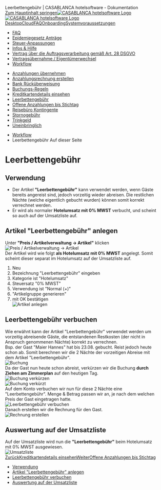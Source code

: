Leerbettengebühr | CASABLANCA hotelsoftware - Dokumentation  
[Zum Hauptinhalt springen](https://docs.casablanca.at/faq/workflow/empty_bed_fee/#__docusaurus_skipToContent_fallback)[![CASABLANCA hotelsoftware Logo](https://docs.casablanca.at/img/logo.png) ![CASABLANCA hotelsoftware Logo](https://docs.casablanca.at/img/Casablanca_LOGO_2022_neg.png)](https://docs.casablanca.at/) [Desktop](https://docs.casablanca.at/desktop/desktop/)[Cloud](https://docs.casablanca.at/cloud/cloud_systems/)[FAQ](https://docs.casablanca.at/faq)[Onboarding](https://docs.casablanca.at/onboarding/fiscalization)[Systemvoraussetzungen](https://docs.casablanca.at/system_requirements)  
* [FAQ](https://docs.casablanca.at/faq/)
* [Epidemiegesetz Anträge](https://docs.casablanca.at/faq/epidemic_law/)
* [Steuer-Anpassungen](https://docs.casablanca.at/faq/change_of_taxes/)
* [Infos & Hilfe](https://docs.casablanca.at/faq/info_help/block_vacancies)
* [Vertrag über die Auftragsverarbeitung gemäß Art. 28 DSGVO](https://docs.casablanca.at/faq/dsgvo/)
* [Vertragsübernahme / Eigentümerwechsel](https://docs.casablanca.at/faq/customer_change/)
* [Workflow](https://docs.casablanca.at/faq/workflow/)
+ [Anzahlungen übernehmen](https://docs.casablanca.at/faq/workflow/park_prepayment)
+ [Anzahlungsrechnung erstellen](https://docs.casablanca.at/faq/workflow/prepayment_invoice)
+ [Bank Rücküberweisung](https://docs.casablanca.at/faq/workflow/payback)
+ [Buchungs-Regeln](https://docs.casablanca.at/faq/workflow/booking_rules)
+ [Kreditkartendetails einsehen](https://docs.casablanca.at/faq/workflow/view_credit_card_details)
+ [Leerbettengebühr](https://docs.casablanca.at/faq/workflow/empty_bed_fee)
+ [Offene Anzahlungen bis Stichtag](https://docs.casablanca.at/faq/workflow/open_deposits)
+ [Reisebüro Kontingente](https://docs.casablanca.at/faq/workflow/travel_agency_contingents)
+ [Stornogebühr](https://docs.casablanca.at/faq/workflow/cancellation_fee)
+ [Trinkgeld](https://docs.casablanca.at/faq/workflow/tip)
+ [Uneinbringlich](https://docs.casablanca.at/faq/workflow/irrecoverable)  
* [Workflow](https://docs.casablanca.at/faq/workflow/)
* Leerbettengebühr
Auf dieser Seite

# Leerbettengebühr  
## Verwendung[](https://docs.casablanca.at/faq/workflow/empty_bed_fee/#verwendung "Direkter Link zu Verwendung")  
* Der Artikel **"Leerbettengebühr"** kann verwendet werden, wenn Gäste bereits angereist sind, jedoch vorzeitig wieder abreisen. Die restlichen Nächte (welche eigentlich gebucht wurden) können somit korrekt verrechnet werden.
* Er wird als normaler **Hotelumsatz mit 0% MWST** verbucht, und scheint so auch auf der Umsatzliste auf.

## Artikel "Leerbettengebühr" anlegen[](https://docs.casablanca.at/faq/workflow/empty_bed_fee/#artikel-leerbettengebühr-anlegen "Direkter Link zu Artikel \"Leerbettengebühr\" anlegen")  
Unter **"Preis / Artikelverwaltung -> Artikel"** klicken  
![Preis / Artikelverwaltung -&gt; Artikel](https://docs.casablanca.at/assets/images/job_base_data-53e8f4869b8d61f60da13769e5845387.png "Preis / Artikelverwaltung -> Artikel")  
Der Artikel wird wie folgt **als Hotelumsatz mit 0% MWST** angelegt.
Somit scheint dieser separat im Hotelumsatz auf der Umsatzliste auf.  
1. Neu
2. Bezeichnung "Leerbettengebühr" eingeben
3. Kategorie ist "Hotelumsatz"
4. Steuersatz "0% MWST"
5. Verwendung ist "Normal (+)"
6. "Artikelgruppe generieren"
7. mit OK bestätigen  
![Artikel anlegen](https://docs.casablanca.at/assets/images/insert_job-93318b2ded07dc3f5b51f4a36531109d.png "Artikel anlegen")

## Leerbettengebühr verbuchen[](https://docs.casablanca.at/faq/workflow/empty_bed_fee/#leerbettengebühr-verbuchen "Direkter Link zu Leerbettengebühr verbuchen")  
Wie erwähnt kann der Artikel "Leerbettengebühr" verwendet werden um vorzeitig abreisende Gäste, die entstandenen Restkosten (der nicht in Anspruch genommenen Nächte) korrekt zu verrechnen.  
Bsp. der Gast "Maier Hannes" hat bis 23.08. gebucht. Reist jedoch heute schon ab. Somit berechnen wir die 2 Nächte der vorzeitigen Abreise mit dem Artikel "Leerbettengebühr".  
![Buchung](https://docs.casablanca.at/assets/images/booking-aada99c50166334875fa0f4eb4df55f7.png "Buchung")  
Da der Gast nun heute schon abreist, verkürzen wir die Buchung **durch Ziehen am Zimmerplan** auf den heutigen Tag.  
![Buchung verkürzen](https://docs.casablanca.at/assets/images/booking3-1325b1370b738fd0cade3f9fa7aafaf9.png "Buchung verkürzen")  
![Buchung verkürzt](https://docs.casablanca.at/assets/images/booking2-88c4123843311a4005fa2fa1fbcc2c2e.png "Buchung verkürzt")  
Auf dem Konto verbuchen wir nun für diese 2 Nächte eine "Leerbettengebühr". Menge & Betrag passen wir an, je nach dem welchen Preis der Gast eingetragen hatte.  
![Leerbettengebühr verbuchen](https://docs.casablanca.at/assets/images/book_job-e1203f7722fd2a982b824d3ee0fb73b5.png "Leerbettengebühr verbuchen")  
Danach erstellen wir die Rechnung für den Gast.  
![Rechnung erstellen](https://docs.casablanca.at/assets/images/invoice-4c20e36644d5fb063d8d56c964ee82bc.png "Rechnung erstellen")

## Auswertung auf der Umsatzliste[](https://docs.casablanca.at/faq/workflow/empty_bed_fee/#auswertung-auf-der-umsatzliste "Direkter Link zu Auswertung auf der Umsatzliste")  
Auf der Umsatzliste wird nun die **"Leerbettengebühr"** beim Hotelumsatz mit 0% MWST ausgewiesen.  
![Umsatzliste](https://docs.casablanca.at/assets/images/sales_list-5d468d6d4424a05ea0793c1484e37983.png "Umsatzliste")  
[ZurückKreditkartendetails einsehen](https://docs.casablanca.at/faq/workflow/view_credit_card_details)[WeiterOffene Anzahlungen bis Stichtag](https://docs.casablanca.at/faq/workflow/open_deposits)  
* [Verwendung](https://docs.casablanca.at/faq/workflow/empty_bed_fee/#verwendung)
* [Artikel "Leerbettengebühr" anlegen](https://docs.casablanca.at/faq/workflow/empty_bed_fee/#artikel-leerbettengebühr-anlegen)
* [Leerbettengebühr verbuchen](https://docs.casablanca.at/faq/workflow/empty_bed_fee/#leerbettengebühr-verbuchen)
* [Auswertung auf der Umsatzliste](https://docs.casablanca.at/faq/workflow/empty_bed_fee/#auswertung-auf-der-umsatzliste)